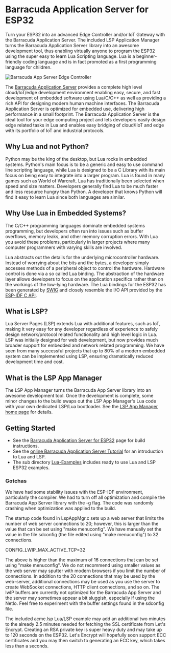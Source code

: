 # Barracuda Application Server for ESP32

Turn your ESP32 into an advanced Edge Controller and/or IoT Gateway
with the Barracuda Application Server. The included LSP Application
Manager turns the Barracuda Application Server library into an awesome
development tool, thus enabling virtually anyone to program the ESP32
using the super easy to learn Lua Scripting language. Lua is a
beginner-friendly coding language and is in fact promoted as a first
programming language for children.

![Barracuda App Server Edge Controller](https://realtimelogic.com/images/Edge-Controller.png)

The
[Barracuda Application Server](https://realtimelogic.com/products/barracuda-application-server/)
provides a complete high level cloud/IoT/edge development environment
enabling easy, secure, and fast development of embedded software using
Lua/C/C++ as well as providing a rich API for designing modern human
machine interfaces. The Barracuda Application Server is optimized for
embedded use, delivering high performance in a small footprint. The
Barracuda Application Server is the ideal tool for your edge computing
project and lets developers easily design edge related tasks in Lua
and enables easy bridging of cloud/IIoT and edge with its portfolio of
IoT and industrial protocols.

## Why Lua and not Python?

Python may be the king of the desktop, but Lua rocks in embedded
systems. Python's main focus is to be a generic and easy to use
command line scripting language, while Lua is designed to be a C
Library with its main focus on being easy to integrate into a larger
program. Lua is found in many games such as World of Warcraft. Lua has
traditionally been selected when speed and size matters. Developers
generally find Lua to be much faster and less resource hungry than
Python. A developer that knows Python will find it easy to learn Lua
since both languages are similar.

## Why Use Lua in Embedded Systems?

The C/C++ programming languages dominate embedded systems programming,
but developers often run into issues such as buffer overflows, memory
leaks, and other memory corruption errors. With Lua you avoid these
problems, particularly in larger projects where many computer
programmers with varying skills are involved.

Lua abstracts out the details for the underlying microcontroller
hardware. Instead of worrying about the bits and the bytes, a
developer simply accesses methods of a peripheral object to control
the hardware. Hardware control is done via a so called Lua
binding. The abstraction of the hardware layer allows developers to
focus on the application specifics rather than on the workings of the
low-lying hardware. The Lua bindings for the ESP32 has been generated
by [SWIG](http://www.swig.org/Doc4.0/Lua.html#Lua) and closely
resemble the I/O API provided by the
[ESP-IDF C API](https://docs.espressif.com/projects/esp-idf/en/latest/api-reference/index.html).

## What is LSP?

Lua Server Pages (LSP) extends Lua with additional features, such as
IoT, making it very easy for any developer regardless of experience to
safely design network/protocol related functionality and high level
logic in Lua. LSP was initially designed for web development, but now
provides much broader support for embedded and network related
programming. We have seen from many successful projects that up to 80%
of a modern embedded system can be implemented using LSP, ensuring
dramatically reduced development time and cost.

## What is the LSP App Manager

The LSP App Manager turns the Barracuda App Server library into an
awesome development tool. Once the development is complete, some minor
changes to the build swaps out the LSP App Manager's Lua code with
your own dedicated LSP/Lua bootloader. See the
[LSP App Manager home page](https://realtimelogic.com/ba/doc/?url=lspappmgr/readme.html)
for details.

## Getting Started

* See the [Barracuda Application Server for ESP32](https://realtimelogic.com/downloads/bas/ESP32/) page for build instructions.
* See the [online Barracuda Application Server Tutorial](https://embedded-app-server.info/) for an introduction to Lua and LSP.
* The sub directory [Lua-Examples](Lua-Examples/README.md) includes ready to use Lua and LSP ESP32 examples.

### Gotchas

We have had some stability issues with the ESP-IDF environment,
particularly the compiler. We had to turn off all optimization and
compile the Barracuda App Server library with the -g flag. The code
was randomly crashing when optimization was applied to the build.

The startup code found in LspAppMgr.c sets up a web server that limits
the number of web server connections to 20; however, this is larger
than the value that can be set using "make menuconfig". We have
manually set the value in the file sdconfig (the file edited using
"make menuconfig") to 32 connections.

CONFIG_LWIP_MAX_ACTIVE_TCP=32

The above is higher than the maximum of 16 connections that can be set
using "make menuconfig". We do not recommend using smaller values as
the web server may sputter with modern browsers if you limit the
number of connections. In addition to the 20 connections that may be
used by the web-server, additional connections may be used as you use
the server to create WebSocket connections, HTTP client connections,
and so on. The lwIP buffers are currently not optimized for the
Barracuda App Server and the server may sometimes appear a bit
sluggish, especially if using the NetIo. Feel free to experiment with
the buffer settings found in the sdconfig file.

The included acme.lsp Lua/LSP example may add an additional two minutes
to the already 2.5 minutes needed for fetching the SSL certificate
from Let's Encrypt. Creating an RSA private key is super heavy duty
and may take up to 120 seconds on the ESP32. Let's Encrypt will
hopefully soon support ECC certificates and you may then switch to
generating an ECC key, which takes less than a seconds.
